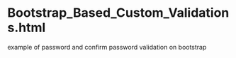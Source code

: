 

# Bootstrap_Based_Custom_Validations.html
example of password and confirm password validation on bootstrap
